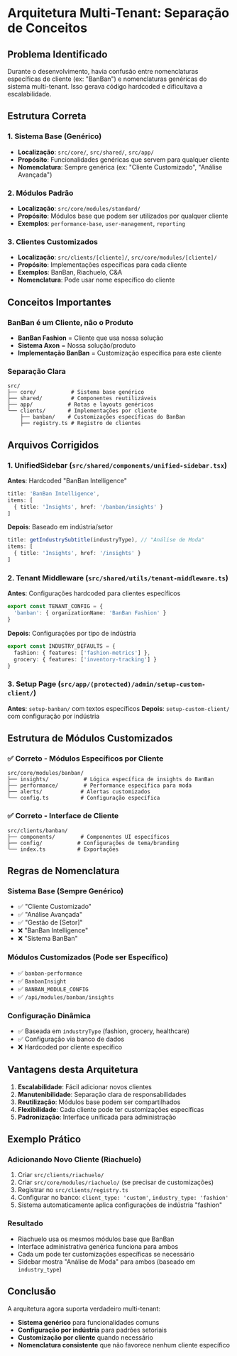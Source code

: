 # Arquitetura Multi-Tenant: Separação de Conceitos

## Problema Identificado

Durante o desenvolvimento, havia confusão entre nomenclaturas específicas de cliente (ex: "BanBan") e nomenclaturas genéricas do sistema multi-tenant. Isso gerava código hardcoded e dificultava a escalabilidade.

## Estrutura Correta

### 1. Sistema Base (Genérico)
- **Localização**: `src/core/`, `src/shared/`, `src/app/`
- **Propósito**: Funcionalidades genéricas que servem para qualquer cliente
- **Nomenclatura**: Sempre genérica (ex: "Cliente Customizado", "Análise Avançada")

### 2. Módulos Padrão
- **Localização**: `src/core/modules/standard/`
- **Propósito**: Módulos base que podem ser utilizados por qualquer cliente
- **Exemplos**: `performance-base`, `user-management`, `reporting`

### 3. Clientes Customizados
- **Localização**: `src/clients/[cliente]/`, `src/core/modules/[cliente]/`
- **Propósito**: Implementações específicas para cada cliente
- **Exemplos**: BanBan, Riachuelo, C&A
- **Nomenclatura**: Pode usar nome específico do cliente

## Conceitos Importantes

### BanBan é um Cliente, não o Produto
- **BanBan Fashion** = Cliente que usa nossa solução
- **Sistema Axon** = Nossa solução/produto
- **Implementação BanBan** = Customização específica para este cliente

### Separação Clara
```
src/
├── core/           # Sistema base genérico
├── shared/         # Componentes reutilizáveis
├── app/           # Rotas e layouts genéricos
└── clients/       # Implementações por cliente
    ├── banban/    # Customizações específicas do BanBan
    ├── registry.ts # Registro de clientes
```

## Arquivos Corrigidos

### 1. UnifiedSidebar (`src/shared/components/unified-sidebar.tsx`)
**Antes**: Hardcoded "BanBan Intelligence"
```typescript
title: 'BanBan Intelligence',
items: [
  { title: 'Insights', href: '/banban/insights' }
]
```

**Depois**: Baseado em indústria/setor
```typescript
title: getIndustrySubtitle(industryType), // "Análise de Moda"
items: [
  { title: 'Insights', href: '/insights' }
]
```

### 2. Tenant Middleware (`src/shared/utils/tenant-middleware.ts`)
**Antes**: Configurações hardcoded para clientes específicos
```typescript
export const TENANT_CONFIG = {
  'banban': { organizationName: 'BanBan Fashion' }
}
```

**Depois**: Configurações por tipo de indústria
```typescript
export const INDUSTRY_DEFAULTS = {
  fashion: { features: ['fashion-metrics'] },
  grocery: { features: ['inventory-tracking'] }
}
```

### 3. Setup Page (`src/app/(protected)/admin/setup-custom-client/`)
**Antes**: `setup-banban/` com textos específicos
**Depois**: `setup-custom-client/` com configuração por indústria

## Estrutura de Módulos Customizados

### ✅ Correto - Módulos Específicos por Cliente
```
src/core/modules/banban/
├── insights/           # Lógica específica de insights do BanBan
├── performance/        # Performance específica para moda
├── alerts/            # Alertas customizados
└── config.ts          # Configuração específica
```

### ✅ Correto - Interface de Cliente
```
src/clients/banban/
├── components/        # Componentes UI específicos
├── config/           # Configurações de tema/branding
└── index.ts          # Exportações
```

## Regras de Nomenclatura

### Sistema Base (Sempre Genérico)
- ✅ "Cliente Customizado"
- ✅ "Análise Avançada"
- ✅ "Gestão de [Setor]"
- ❌ "BanBan Intelligence"
- ❌ "Sistema BanBan"

### Módulos Customizados (Pode ser Específico)
- ✅ `banban-performance`
- ✅ `BanbanInsight`
- ✅ `BANBAN_MODULE_CONFIG`
- ✅ `/api/modules/banban/insights`

### Configuração Dinâmica
- ✅ Baseada em `industryType` (fashion, grocery, healthcare)
- ✅ Configuração via banco de dados
- ❌ Hardcoded por cliente específico

## Vantagens desta Arquitetura

1. **Escalabilidade**: Fácil adicionar novos clientes
2. **Manutenibilidade**: Separação clara de responsabilidades
3. **Reutilização**: Módulos base podem ser compartilhados
4. **Flexibilidade**: Cada cliente pode ter customizações específicas
5. **Padronização**: Interface unificada para administração

## Exemplo Prático

### Adicionando Novo Cliente (Riachuelo)
1. Criar `src/clients/riachuelo/`
2. Criar `src/core/modules/riachuelo/` (se precisar de customizações)
3. Registrar no `src/clients/registry.ts`
4. Configurar no banco: `client_type: 'custom'`, `industry_type: 'fashion'`
5. Sistema automaticamente aplica configurações de indústria "fashion"

### Resultado
- Riachuelo usa os mesmos módulos base que BanBan
- Interface administrativa genérica funciona para ambos
- Cada um pode ter customizações específicas se necessário
- Sidebar mostra "Análise de Moda" para ambos (baseado em `industry_type`)

## Conclusão

A arquitetura agora suporta verdadeiro multi-tenant:
- **Sistema genérico** para funcionalidades comuns
- **Configuração por indústria** para padrões setoriais  
- **Customização por cliente** quando necessário
- **Nomenclatura consistente** que não favorece nenhum cliente específico 